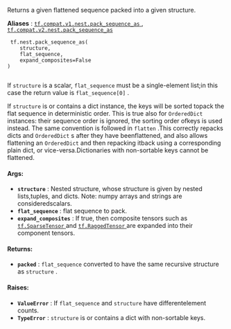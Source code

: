 Returns a given flattened sequence packed into a given structure.

**Aliases** : [ `tf.compat.v1.nest.pack_sequence_as` ](/api_docs/python/tf/nest/pack_sequence_as), [ `tf.compat.v2.nest.pack_sequence_as` ](/api_docs/python/tf/nest/pack_sequence_as)

```
 tf.nest.pack_sequence_as(
    structure,
    flat_sequence,
    expand_composites=False
)
 
```

If  `structure`  is a scalar,  `flat_sequence`  must be a single-element list;in this case the return value is  `flat_sequence[0]` .

If  `structure`  is or contains a dict instance, the keys will be sorted topack the flat sequence in deterministic order. This is true also for `OrderedDict`  instances: their sequence order is ignored, the sorting order ofkeys is used instead. The same convention is followed in  `flatten` .This correctly repacks dicts and  `OrderedDict` s after they have beenflattened, and also allows flattening an  `OrderedDict`  and then repacking itback using a corresponding plain dict, or vice-versa.Dictionaries with non-sortable keys cannot be flattened.

#### Args:
- **`structure`** : Nested structure, whose structure is given by nested lists,tuples, and dicts. Note: numpy arrays and strings are consideredscalars.
- **`flat_sequence`** : flat sequence to pack.
- **`expand_composites`** : If true, then composite tensors such as [ `tf.SparseTensor` ](https://tensorflow.google.cn/api_docs/python/tf/sparse/SparseTensor)and [ `tf.RaggedTensor` ](https://tensorflow.google.cn/api_docs/python/tf/RaggedTensor) are expanded into their component tensors.


#### Returns:
- **`packed`** :  `flat_sequence`  converted to have the same recursive structure as `structure` .


#### Raises:
- **`ValueError`** : If  `flat_sequence`  and  `structure`  have differentelement counts.
- **`TypeError`** :  `structure`  is or contains a dict with non-sortable keys.
